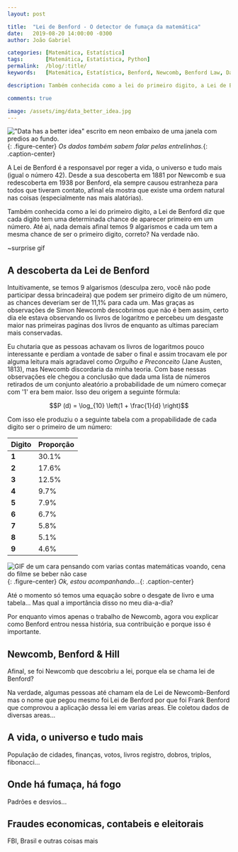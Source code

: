 ```yaml
---
layout: post

title:  "Lei de Benford - O detector de fumaça da matemática"
date:   2019-08-20 14:00:00 -0300
author: João Gabriel

categories: [Matemática, Estatística]
tags: 		[Matemática, Estatística, Python]
permalink: 	/blog/:title/
keywords: 	[Matemática, Estatística, Benford, Newcomb, Benford Law, Data, Análise de Dados, Python]

description: Também conhecida como a lei do primeiro digito, a Lei de Benford é utilizada para identificar comportamentos atipicos, fradulentos e até desvios financeiros.

comments: true

image: /assets/img/data_better_idea.jpg
---
```


!["Data has a better idea" escrito em neon embaixo de uma janela com predios ao fundo.]({{page.image}}){: .figure-center}
*Os dados também sabem falar pelas entrelinhas.*{: .caption-center}

A Lei de Benford é a responsavel por reger a vida, o universo e tudo mais (igual o número 42). Desde a sua descoberta em 1881 por Newcomb e sua redescoberta em 1938 por Benford, ela sempre causou estranheza para todos que tiveram contato, afinal ela mostra que existe uma ordem natural nas coisas (especialmente nas mais alatórias).

Também conhecida como a lei do primeiro digito, a Lei de Benford diz que cada digito tem uma determinada chance de aparecer primeiro em um número. Até ai, nada demais afinal temos 9 algarismos e cada um tem a mesma chance de ser o primeiro digito, correto? Na verdade não.

~surprise gif

## A descoberta da Lei de Benford

Intuitivamente, se temos 9 algarismos (desculpa zero, você não pode participar dessa brincadeira) que podem ser primeiro digito de um número, as chances deveriam ser de 11,1% para cada um. Mas graças as observações de Simon Newcomb descobrimos que não é bem assim, certo dia ele estava observando os livros de logaritmo e percebeu um desgaste maior nas primeiras paginas dos livros de enquanto as ultimas pareciam mais conservadas.

Eu chutaria que as pessoas achavam os livros de logaritmos pouco interessante e perdiam a vontade de saber o final e assim trocavam ele por alguma leitura mais agradavel como *Orgulho e Preconceito* (Jane Austen, 1813), mas Newcomb discordaria da minha teoria. Com base nessas observações ele chegou a conclusão que dada uma lista de números retirados de um conjunto aleatório a probabilidade de um número começar com '1' era bem maior. Isso deu origem a seguinte fórmula:

$$P (d) = \log_{10} \left(1 + \frac{1}{d} \right)$$

Com isso ele produziu o a seguinte tabela com a propabilidade de cada digito ser o primeiro de um número:

| Digito | Proporção |
|--------|-----------|
| **1**  | 30.1%     |
| **2**  | 17.6%     |
| **3**  | 12.5%     |
| **4**  | 9.7%      |
| **5**  | 7.9%      |
| **6**  | 6.7%      |
| **7**  | 5.8%      |
| **8**  | 5.1%      |
| **9**  | 4.6%      |

![GIF de um cara pensando com varias contas matemáticas voando, cena do filme se beber não case](https://media.giphy.com/media/BmmfETghGOPrW/giphy.gif){: .figure-center}
*Ok, estou acompanhando...*{: .caption-center}

Até o momento só temos uma equação sobre o desgate de livro e uma tabela... Mas qual a importância disso no meu dia-a-dia?

Por enquanto vimos apenas o trabalho de Newcomb, agora vou explicar como Benford entrou nessa história, sua contribuição e porque isso é importante.

## Newcomb, Benford & Hill

Afinal, se foi Newcomb que descobriu a lei, porque ela se chama lei de Benford?

Na verdade, algumas pessoas até chamam ela de Lei de Newcomb-Benford mas o nome que pegou mesmo foi Lei de Benford por que foi Frank Benford que comprovou a aplicação dessa lei em varias areas. Ele coletou dados de diversas areas...

## A vida, o universo e tudo mais

População de cidades, finanças, votos, livros registro, dobros, triplos, fibonacci...

## Onde há fumaça, há fogo

Padrões e desvios...

## Fraudes economicas, contabeis e eleitorais

FBI, Brasil e outras coisas mais
